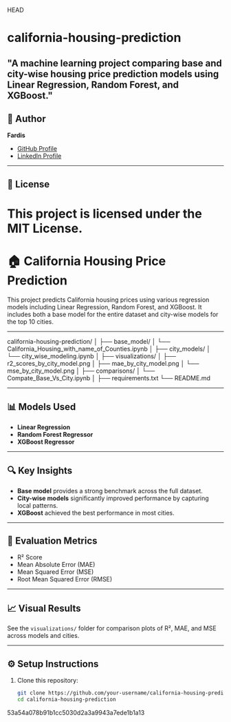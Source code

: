 HEAD
# california-housing-prediction
"A machine learning project comparing base and city-wise housing price prediction models using Linear Regression, Random Forest, and XGBoost."
---

## 👤 Author

**Fardis**

- [GitHub Profile](https://github.com/FrednadFari)
- [LinkedIn Profile](www.linkedin.com/in/fardis-foroughi)

---

## 📄 License

This project is licensed under the MIT License.
=======
# 🏠 California Housing Price Prediction

This project predicts California housing prices using various regression models including Linear Regression, Random Forest, and XGBoost. It includes both a base model for the entire dataset and city-wise models for the top 10 cities.

---
california-housing-prediction/
│
├── base_model/
│ └── California_Housing_with_name_of_Counties.ipynb
│
├── city_models/
│ └── city_wise_modeling.ipynb
│
├── visualizations/
│ ├── r2_scores_by_city_model.png
│ ├── mae_by_city_model.png
│ └── mse_by_city_model.png
│
├── comparisons/
│ └── Compate_Base_Vs_City.ipynb
│
├── requirements.txt
└── README.md


---

## 📊 Models Used

- **Linear Regression**
- **Random Forest Regressor**
- **XGBoost Regressor**

---

## 🔍 Key Insights

- **Base model** provides a strong benchmark across the full dataset.
- **City-wise models** significantly improved performance by capturing local patterns.
- **XGBoost** achieved the best performance in most cities.

---

## 🧪 Evaluation Metrics

- R² Score
- Mean Absolute Error (MAE)
- Mean Squared Error (MSE)
- Root Mean Squared Error (RMSE)

---

## 📈 Visual Results

See the `visualizations/` folder for comparison plots of R², MAE, and MSE across models and cities.

---

## ⚙️ Setup Instructions

1. Clone this repository:
   ```bash
   git clone https://github.com/your-username/california-housing-prediction.git
   cd california-housing-prediction

53a54a078b91b1cc5030d2a3a9943a7ede1b1a13
